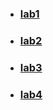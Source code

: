 - ### [lab1](https://github.com/FearlessAtom/software-design/tree/lab1)
- ### [lab2](https://github.com/FearlessAtom/software-design/tree/lab2)
- ### [lab3](https://github.com/FearlessAtom/software-design/tree/lab3)
- ### [lab4](https://github.com/FearlessAtom/software-design/tree/lab4)
